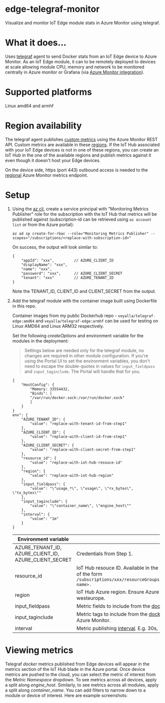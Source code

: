 # edge-telegraf-monitor
Visualize and monitor IoT Edge module stats in Azure Monitor using telegraf.

# What it does...
Uses [telegraf](https://www.influxdata.com/time-series-platform/telegraf/) agent to send Docker stats from an IoT Edge device to Azure Monitor. As an IoT Edge module, it can to be remotely deployed to devices at scale allowing module CPU, memory and network to be monitored centrally in Azure monitor or Grafana (via [Azure Monitor integration](https://docs.microsoft.com/en-us/azure/azure-monitor/platform/grafana-plugin?toc=%2Fazure%2Fazure-monitor%2Ftoc.json)).

# Supported platforms 
Linux amd64 and armhf

# Region availability
The telegraf agent publishes [custom metrics](https://docs.microsoft.com/en-us/azure/azure-monitor/platform/metrics-custom-overview) using the Azure Monitor REST API. Custom metrics are available in these [regions](https://docs.microsoft.com/en-us/azure/azure-monitor/platform/metrics-custom-overview#supported-regions). If the IoT Hub associated with your IoT Edge devices is not in one of these regions, you can create an IoT Hub in the one of the available regions and publish metrics against it even though it doesn't host your Edge devices.

On the device side, https (port 443) outbound access is needed to the [regional](https://docs.microsoft.com/en-us/azure/azure-monitor/platform/metrics-custom-overview#supported-regions) Azure Monitor metrics endpoint. 

# Setup

1. Using the [az cli](https://docs.microsoft.com/en-us/cli/azure/?view=azure-cli-latest ), create a service principal with "Monitoring Metrics Publisher" role for the subscription with the IoT Hub that metrics will be published against (subscription-id can be retrieved using `az account list` or from the Azure portal):

    ```
    az ad sp create-for-rbac --role="Monitoring Metrics Publisher" --scopes="/subscriptions/<replace-with-subscription-id>"
    ```

    On success, the output will look similar to:

    ```
    {
        "appId": "xxx",         // AZURE_CLIENT_ID
        "displayName": "xxx",
        "name": "xxx",
        "password": "xxx",      // AZURE_CLIENT_SECRET
        "tenant": "xxx"         // AZURE_TENANT_ID
    }
    ```

    Note the TENANT_ID, CLIENT_ID and CLIENT_SECRET from the output.

2. Add the telegraf module with the container image built using Dockerfile in this repo.

    Container images from my public Dockerhub repo - `veyalla/telegraf-edge:amd64` and `veyalla/telegraf-edge:armhf` can be used for testing on Linux AMD64 and Linux ARM32 respectively.

    Set the following *createOptions* and environment variable for the modules in the deployment:

    > Settings below are needed only for the telegraf module, no changes are required in other module configuration. If you're using the Portal UI to set the environment variables, you don't need to escape the double-quotes in values for `input_fieldpass` and `input_taginclude`. The Portal will handle that for you.

    ```
    {
        "HostConfig": {
            "Memory: 33554432,
            "Binds": [
            "/var/run/docker.sock:/var/run/docker.sock"
            ]
        }
    }
    env": {
        "AZURE_TENANT_ID": {
            "value": "replace-with-tenant-id-from-step1"
        },
        "AZURE_CLIENT_ID": {
            "value": "replace-with-client-id-from-step1"
        },
        "AZURE_CLIENT_SECRET": {
            "value": "replace-with-client-secret-from-step1"
        },
        "resource_id": {
            "value": "replace-with-iot-hub-resouce-id"
        },
        "region": {
            "value": "replace-with-iot-hub-region"
        },
        "input_fieldpass": {
            "value": "\"usage_*\", \"usage\", \"rx_bytes\", \"tx_bytes\""
        },
        "input_taginclude": {
            "value": "\"container_name\", \"engine_host\""
        },
        "interval": {
            "value": "1m"
        }
    }
    ```


    | Environment variable | Description |
    | - | --- |
    | AZURE_TENANT_ID, AZURE_CLIENT_ID, AZURE_CLIENT_SECRET | Credentials from Step 1. |
    | resource_id | IoT Hub resouce ID. Available in the properties page of the IoT Hub in the Portal. Usually of the form `/subscriptions/xxx/resourceGroups/default/providers/Microsoft.Devices/IotHubs/<hub-name>.`
    |region | IoT Hub Azure region. Ensure Azure Monitor custom metrics are [supported in region](https://docs.microsoft.com/en-us/azure/azure-monitor/platform/metrics-custom-overview#supported-regions). E.g. westeurope. | 
    | input_fieldpass | Metric fields to include from the [docker input plugin](https://github.com/influxdata/telegraf/blob/master/plugins/inputs/docker/README.md). |
    | input_taginclude | Metric tags to include from the [docker input plugin](https://github.com/influxdata/telegraf/blob/master/plugins/inputs/docker/README.md). This will show up as *dimensions* is Azure Monitor. |
    | interval | Metric publishing [interval](https://github.com/influxdata/telegraf/blob/master/docs/CONFIGURATION.md#intervals). E.g. 30s, 10m, 5h. |

# Viewing metrics
Telegraf *docker* metrics published from Edge devices will appear in the metrics section of the IoT Hub blade in the Azure portal. Once device metrics are pushed to the cloud, you can select the metric of interest from the *Metric Namespace* dropdown. To see metrics across all devices, apply a split along *engine_host*. Similarly, to see metrics across all modules, apply a split along *container_name*. You can add filters to narrow down to a module or device of interest. Here are example screenshots:

